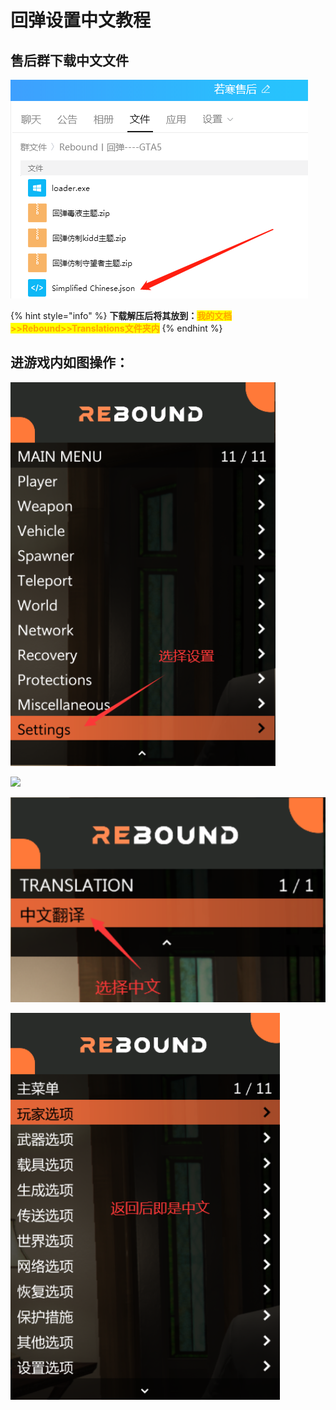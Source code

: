 # 回弹设置中文教程

## **售后群下载中文文件**

****![](<../../.gitbook/assets/image (9) (1) (1) (1) (1) (1).png>)****

{% hint style="info" %}
**下载解压后将其放到：**<mark style="color:orange;">**我的文档>>Rebound>>Translations文件夹内**</mark>
{% endhint %}

## **进游戏内如图操作：**

![](<../../.gitbook/assets/image (43) (1) (1) (1) (1).png>)

![](../../.gitbook/assets/09630e9e9a71f974706587dff25455ac\_spaces%2F7YXEHggLzaiKwZjRSOD4%2Fuploads%2F5rxo6crBKKjolcceSZ3B%2Fimage%20\(1\)\_alt=media\&token=8eeb4b3b-83a9-451b-b695-ba7a3a43905c.png)

![](<../../.gitbook/assets/image (2).png>)

![](<../../.gitbook/assets/image (42) (1) (1) (1).png>)
